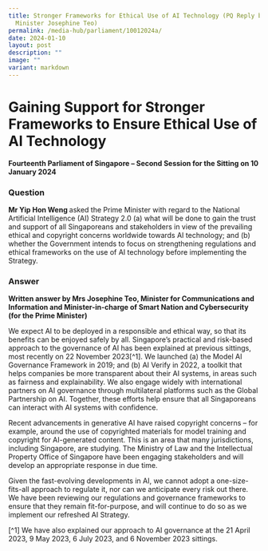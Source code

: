 ```yaml
---
title: Stronger Frameworks for Ethical Use of AI Technology (PQ Reply by
  Minister Josephine Teo)
permalink: /media-hub/parliament/10012024a/
date: 2024-01-10
layout: post
description: ""
image: ""
variant: markdown
---
```

<h1>Gaining Support for Stronger Frameworks to Ensure Ethical Use of AI Technology</h1><p><strong>Fourteenth Parliament of Singapore – Second Session for the Sitting on 10 January 2024</strong></p><h3>Question</h3><p><strong>Mr Yip Hon Weng </strong>asked the Prime Minister with regard to the National Artificial Intelligence (AI) Strategy 2.0 (a) what will be done to gain the trust and support of all Singaporeans and stakeholders in view of the prevailing ethical and copyright concerns worldwide towards AI technology; and (b) whether the Government intends to focus on strengthening regulations and ethical frameworks on the use of AI technology before implementing the Strategy.</p><h3>Answer</h3><p><strong>Written answer by Mrs Josephine Teo, Minister for Communications and Information and Minister-in-charge of Smart Nation and Cybersecurity (for the Prime Minister)</strong></p><p>We expect AI to be deployed in a responsible and ethical way, so that its benefits can be enjoyed safely by all. Singapore’s practical and risk-based approach to the governance of AI has been explained at previous sittings, most recently on 22 November 2023[^1]. We launched (a) the Model AI Governance Framework in 2019; and (b) AI Verify in 2022, a toolkit that helps companies be more transparent about their AI systems, in areas such as fairness and explainability. We also engage widely with international partners on AI governance through multilateral platforms such as the Global Partnership on AI. Together, these efforts help ensure that all Singaporeans can interact with AI systems with confidence.</p><p>Recent advancements in generative AI have raised copyright concerns – for example, around the use of copyrighted materials for model training and copyright for AI-generated content. This is an area that many jurisdictions, including Singapore, are studying. The Ministry of Law and the Intellectual Property Office of Singapore have been engaging stakeholders and will develop an appropriate response in due time.&nbsp;</p><p>Given the fast-evolving developments in AI, we cannot adopt a one-size-fits-all approach to regulate it, nor can we anticipate every risk out there. We have been reviewing our regulations and governance frameworks to ensure that they remain fit-for-purpose, and will continue to do so as we implement our refreshed AI Strategy.</p><p></p><p>[^1] We have also explained our approach to AI governance at the 21 April 2023, 9 May 2023, 6 July 2023, and 6 November 2023 sittings.</p><p></p>